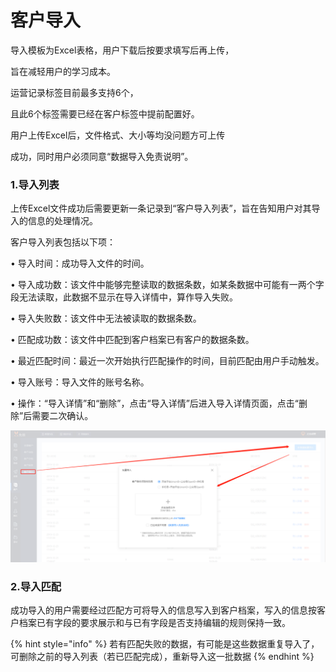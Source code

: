 # 客户导入

导入模板为Excel表格，用户下载后按要求填写后再上传，

旨在减轻用户的学习成本。

运营记录标签目前最多⽀持6个，

且此6个标签需要已经在客户标签中提前配置好。

用户上传Excel后，文件格式、大小等均没问题⽅可上传

成功，同时⽤户必须同意“数据导入免责说明”。

### 1.导入列表

上传Excel⽂件成功后需要更新⼀条记录到“客户导入列表”，旨在告知⽤户对其导入的信息的处理情况。

客户导入列表包括以下项：

• 导入时间：成功导入⽂件的时间。

• 导入成功数：该⽂件中能够完整读取的数据条数，如某条数据中可能有⼀两个字段⽆法读取，此数据不显示在导入详情中，算作导入失败。

• 导入失败数：该⽂件中⽆法被读取的数据条数。

• 匹配成功数：该⽂件中匹配到客户档案已有客户的数据条数。

• 最近匹配时间：最近⼀次开始执⾏匹配操作的时间，⽬前匹配由⽤户⼿动触发。

• 导入账号：导入文件的账号名称。

• 操作：“导入详情”和“删除”，点击“导入详情”后进入导入详情页面，点击“删除”后需要⼆次确认。

![](../.gitbook/assets/image%20%2850%29.png)

### 2.导入匹配

成功导入的用户需要经过匹配⽅可将导入的信息写入到客户档案，写入的信息按客户档案已有字段的要求展示和与已有字段是否⽀持编辑的规则保持⼀致。

{% hint style="info" %}
若有匹配失败的数据，有可能是这些数据重复导入了，可删除之前的导入列表（若已匹配完成），重新导入这一批数据
{% endhint %}





